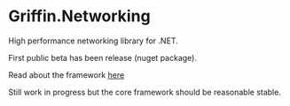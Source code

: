 Griffin.Networking
==================

High performance networking library for .NET.

First public beta has been release (nuget package).

Read about the framework [here](http://blog.gauffin.org/2012/05/griffin-networking-a-somewhat-performant-networking-library-for-net/)

Still work in progress but the core framework should be reasonable stable.